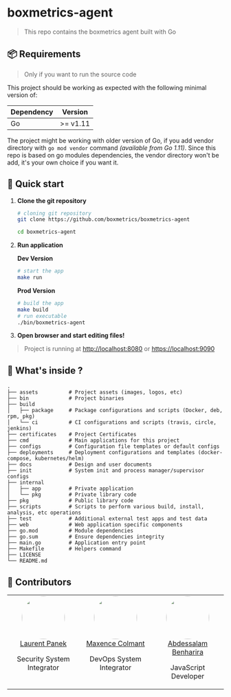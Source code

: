 # boxmetrics-agent

> This repo contains the boxmetrics agent built with Go

## 📦 Requirements

> Only if you want to run the source code

This project should be working as expected with the following minimal version of:

| Dependency | Version  |
| ---------- | :------: |
| Go         | >= v1.11 |

The project might be working with older version of Go, if you add vendor directory with `go mod vendor` command _(available from Go 1.11)_. Since this repo is based on go modules dependencies, the vendor directory won't be add, it's your own choice if you want it.

## 🚀 Quick start

1. **Clone the git repository**

   ```bash
   # cloning git repository
   git clone https://github.com/boxmetrics/boxmetrics-agent

   cd boxmetrics-agent
   ```

2. **Run application**

   **Dev Version**

   ```bash
   # start the app
   make run
   ```

   **Prod Version**

   ```bash
   # build the app
   make build
   # run executable
   ./bin/boxmetrics-agent
   ```

3. **Open browser and start editing files!**

> Project is running at <http://localhost:8080> or <https://localhost:9090>

## 🧐 What's inside ?

```text
.
├── assets          # Project assets (images, logos, etc)
├── bin             # Project binaries
├── build
│   ├── package     # Package configurations and scripts (Docker, deb, rpm, pkg)
│   └── ci          # CI configurations and scripts (travis, circle, jenkins)
├── certificates    # Project Certificates
├── cmd             # Main applications for this project
├── configs         # Configuration file templates or default configs
├── deployments     # Deployment configurations and templates (docker-compose, kubernetes/helm)
├── docs            # Design and user documents
├── init            # System init and process manager/supervisor configs
├── internal
│   ├── app         # Private application
│   └── pkg         # Private library code
├── pkg             # Public library code
├── scripts         # Scripts to perform various build, install, analysis, etc operations
├── test            # Additional external test apps and test data
├── web             # Web application specific components
├── go.mod          # Module dependencies
├── go.sum          # Ensure dependencies integrity
├── main.go         # Application entry point
├── Makefile        # Helpers command
├── LICENSE
└── README.md
```

## 👥 Contributors

<table width="100%">
  <tbody width="100%">
    <tr width="100%">
      <td align="center" width="33.3333%" valign="top">
        <img style="border-radius: 50%;" width="100" height="100" src="https://github.com/Laurent-PANEK.png?s=100">
        <br>
        <a href="https://github.com/Laurent-PANEK">Laurent Panek</a>
        <p>Security System Integrator</p>
      </td>
     <td align="center" width="33.3333%" valign="top">
        <img style="border-radius: 50%;"  width="100" height="100" src="https://github.com/maxencecolmant.png?s=100">
        <br>
        <a href="https://github.com/maxencecolmant">Maxence Colmant</a>
        <p>DevOps System Integrator</p>
    </td>
          <td align="center" width="33.3333%" valign="top">
        <img style="border-radius: 50%;"  width="100" height="100" src="https://github.com/Abdessalam98.png?s=100">
        <br>
        <a href="https://github.com/Abdessalam98">Abdessalam Benharira</a>
        <p>JavaScript Developer</p>
      </td>
     </tr>
  </tbody>
</table>
